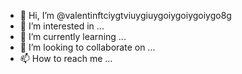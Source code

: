 - 👋 Hi, I’m @valentinftciygtviuygiuygoiygoiygoiygo8g
- 👀 I’m interested in ...
- 🌱 I’m currently learning ...
- 💞️ I’m looking to collaborate on ...
- 📫 How to reach me ...

<!---
valentinftciygtviuygiuygoiygoiygoiygo8g/valentinftciygtviuygiuygoiygoiygoiygo8g is a ✨ special ✨ repository because its `README.md` (this file) appears on your GitHub profile.
You can click the Preview link to take a look at your changes.
--->
